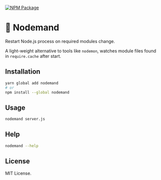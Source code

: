 [![NPM Package](https://badge.fury.io/js/nodemand.svg)](https://www.npmjs.com/package/nodemand)

# 🙅‍ Nodemand

Restart Node.js process on required modules change.

A light-weight alternative to tools like `nodemon`, watches module files found in `require.cache` after start.

## Installation

```bash
yarn global add nodemand
# or
npm install --global nodemand
```

## Usage

```bash
nodemand server.js
```

## Help

```bash
nodemand --help
```

## License

MIT License.
